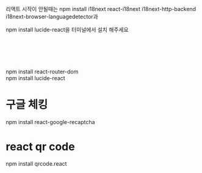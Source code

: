 리액트 시작이 안될때는 npm install i18next react-i18next i18next-http-backend i18next-browser-languagedetector과 

npm install lucide-react을 터미널에서 설치 해주세요



#  <br/>
npm install react-router-dom 
<br/>
npm install lucide-react

# 구글 체킹 <br/>
npm install react-google-recaptcha <br/>
# react qr code <br/>
npm install qrcode.react <br/>

